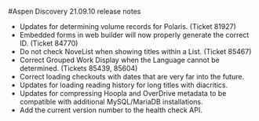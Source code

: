 #Aspen Discovery 21.09.10 release notes
- Updates for determining volume records for Polaris. (Ticket 81927)
- Embedded forms in web builder will now properly generate the correct ID. (Ticket 84770)
- Do not check NoveList when showing titles within a List. (Ticket 85467)   
- Correct Grouped Work Display when the Language cannot be determined. (Tickets 85439, 85604)
- Correct loading checkouts with dates that are very far into the future. 
- Updates for loading reading history for long titles with diacritics.
- Updates for compressing Hoopla and OverDrive metadata to be compatible with additional MySQL/MariaDB installations. 
- Add the current version number to the health check API. 
